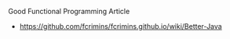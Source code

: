 Good Functional Programming Article
* https://github.com/fcrimins/fcrimins.github.io/wiki/Better-Java